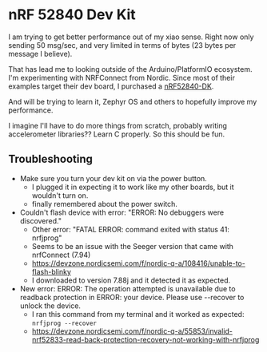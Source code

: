 # nRF 52840 Dev Kit

I am trying to get better performance out of my xiao sense. Right now only sending 50 msg/sec, and very limited in terms of bytes (23 bytes per message I believe).

That has lead me to looking outside of the Arduino/PlatformIO ecosystem. I'm experimenting with NRFConnect from Nordic. Since most of their examples target their dev board, I purchased a [nRF52840-DK](https://www.mouser.com/ProductDetail/Nordic-Semiconductor/nRF52840-DK?qs=F5EMLAvA7IA76ZLjlwrwMw%3D%3D).

And will be trying to learn it, Zephyr OS and others to hopefully improve my performance.

I imagine I'll have to do more things from scratch, probably writing accelerometer libraries?? Learn C properly. So this should be fun.

## Troubleshooting

* Make sure you turn your dev kit on via the power button. 
  * I plugged it in expecting it to work like my other boards, but it wouldn't turn on.
  * finally remembered about the power switch.
* Couldn't flash device with error: "ERROR: No debuggers were discovered."
  * Other error: "FATAL ERROR: command exited with status 41: nrfjprog"
  * Seems to be an issue with the Seeger version that came with nrfConnect (7.94)
  * https://devzone.nordicsemi.com/f/nordic-q-a/108416/unable-to-flash-blinky
  * I downloaded to version 7.88j and it detected it as expected.
* New error: ERROR: The operation attempted is unavailable due to readback protection in ERROR: your device. Please use --recover to unlock the device.
  * I ran this command from my terminal and it worked as expected: `nrfjprog --recover`
  * https://devzone.nordicsemi.com/f/nordic-q-a/55853/invalid-nrf52833-read-back-protection-recovery-not-working-with-nrfjprog